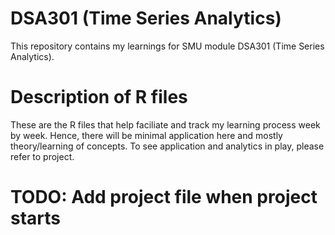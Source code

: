 # DSA301 (Time Series Analytics)
This repository contains my learnings for SMU module DSA301 (Time Series Analytics).

# Description of R files
These are the R files that help faciliate and track my learning process week by week. Hence, there will be minimal application here and mostly theory/learning of concepts. To see application and analytics in play, please refer to project.

# TODO: Add project file when project starts

